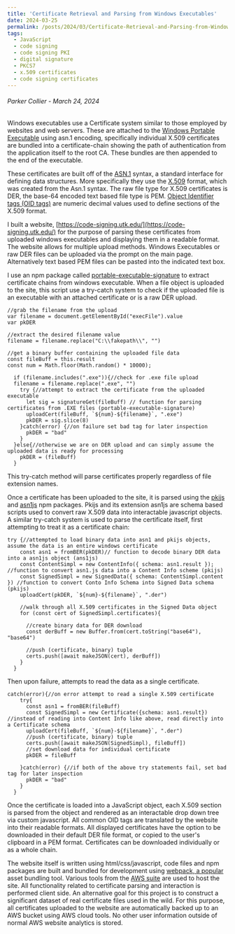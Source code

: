 ```yaml
---
title: 'Certificate Retrieval and Parsing from Windows Executables'
date: 2024-03-25
permalink: /posts/2024/03/Certificate-Retrieval-and-Parsing-from-Windows-Executables/
tags:
  - JavaScript
  - code signing
  - code signing PKI
  - digital signature
  - PKCS7
  - x.509 certificates
  - code signing certificates
---
```


<!-- # Certificate Retrieval and Parsing from Windows Executables  -->

###### Parker Collier - March 24, 2024

Windows executables use a Certificate system similar to those employed by websites and web servers. These are attached to the [Windows Portable Executable](https://learn.microsoft.com/en-us/windows/win32/debug/pe-format#the-attribute-certificate-table-image-only) using asn.1 encoding, specifically individual X.509 certificates are bundled into a certificate-chain showing the path of authentication from the application itself to the root CA. These bundles are then appended to the end of the executable. 

These certificates are built off of the [ASN.1](https://en.wikipedia.org/wiki/ASN.1) syntax, a standard interface for defining data structures. More specifically they use the [X.509](https://en.wikipedia.org/wiki/X.509) format, which was created from the Asn.1 syntax. The raw file type for X.509 certificates is DER, the base-64 encoded text based file type is PEM. [Object Identifier tags (OID tags)](http://oid-info.com/index.htm) are numeric decimal values used to define sections of the X.509 format.

I built a website, [https://code-signing.utk.edu/](https://code-signing.utk.edu/)  for the purpose of parsing these certificates from uploaded windows executables and displaying them in a readable format. The website allows for multiple upload methods. Windows Executables or raw DER files can be uploaded via the prompt on the main page. Alternatively text based PEM files can be pasted into the indicated text box.

I use an npm package called [portable-executable-signature](https://www.npmjs.com/package/portable-executable-signature) to extract certificate chains from windows executable. When a file object is uploaded to the site, this script use a try-catch system to check if the uploaded file is an executable with an attached certificate or is a raw DER upload. 

    //grab the filename from the upload
    var filename = document.getElementById("execFile").value
    var pkDER

    //extract the desired filename value
    filename = filename.replace("C:\\fakepath\\", "")

    //get a binary buffer containing the uploaded file data
    const fileBuff = this.result
    const num = Math.floor(Math.random() * 10000);

      if (filename.includes(".exe")){//check for .exe file upload
      filename = filename.replace(".exe", "")
        try {//attempt to extract the certificate from the uploaded executable
          let sig = signatureGet(fileBuff) // function for parsing certificates from .EXE files (portable-executable-signature)
          uploadCert(fileBuff, `${num}-${filename}`, ".exe")
          pkDER = sig.slice(8)
        }catch(error) {//on failure set bad tag for later inspection
          pkDER = "bad"
        }
      }else{//otherwise we are on DER upload and can simply assume the uploaded data is ready for processing
        pkDER = (fileBuff)
      }

This try-catch method will parse certificates properly regardless of file extension names.

Once a certificate has been uploaded to the site, it is parsed using the [pkijs](https://pkijs.org/) and [asn1js](https://www.npmjs.com/package/asn1js) npm packages. Pkijs and its extension asn1js are schema based scripts used to convert raw X.509 data into interactable javascript objects. A similar try-catch system is used to parse the certificate itself, first attempting to treat it as a certificate chain:

    try {//attempted to load binary data into asn1 and pkijs objects, assume the data is an entire windows certificate
        const asn1 = fromBER(pkDER)// function to decode binary DER data into a asn1js object (ans1js)
        const ContentSimpl = new ContentInfo({ schema: asn1.result }); //function to convert asn1.js data into a Content Info scheme (pkijs)
        const SignedSimpl = new SignedData({ schema: ContentSimpl.content }) //function to convert Conto Info Schema into Signed Data schema (pkijs)
        uploadCert(pkDER, `${num}-${filename}`, ".der")

        //walk through all X.509 certificates in the Signed Data object
        for (const cert of SignedSimpl.certificates){

          //create binary data for DER download
          const derBuff = new Buffer.from(cert.toString("base64"), "base64")
         
          //push (certificate, binary) tuple
          certs.push([await makeJSON(cert), derBuff])
        }
      }

Then upon failure, attempts to read the data as a single certificate.

    catch(error){//on error attempt to read a single X.509 certificate
        try{
          const asn1 = fromBER(fileBuff)
          const SignedSimpl = new Certificate({schema: asn1.result}) //instead of reading into Content Info like above, read directly into a Certificate schema
          uploadCert(fileBuff, `${num}-${filename}`, ".der")
          //push (certificate, binary) tuple
          certs.push([await makeJSON(SignedSimpl), fileBuff])
          //set download data for individual certificate
          pkDER = fileBuff
       
        }catch(error) {//if both of the above try statements fail, set bad tag for later inspection
          pkDER = "bad"
        }
      }

Once the certificate is loaded into a JavaScript object, each X.509 section is parsed from the object and rendered as an interactable drop down tree via custom javascript. All common OID tags are translated by the website into their readable formats. All displayed certificates have the option to be downloaded in their default DER file format, or copied to the user's clipboard in a PEM format. Certificates can be downloaded individually or as a whole chain.

The website itself is written using html/css/javascript, code files and npm packages are built and bundled for development using [webpack, a popular](https://webpack.js.org/) asset bundling tool. Various tools from the [AWS suite](https://aws.amazon.com/) are used to host the site. All functionality related to certificate parsing and interaction is performed client side. An alternative goal for this project is to construct a significant dataset of real certificate files used in the wild. For this purpose, all certificates uploaded to the website are automatically backed up to an AWS bucket using AWS cloud tools. No other user information outside of normal AWS website analytics is stored.
